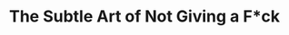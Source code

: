 ---
layout: book
title: The Subtle Art of Not Giving a F*ck
tagline: A Counterintuitive Approach to Living a Good Life
book_authors: [John Ousterhout]
asin: 173210221X
amazon_url: https://www.amazon.com/Philosophy-Software-Design-2nd/dp/173210221X
categories: [ psychology ]
ratings_count: 77569
rating: 4.5
image: https://m.media-amazon.com/images/I/41EhEN9nsmL.jpg
description: 
---